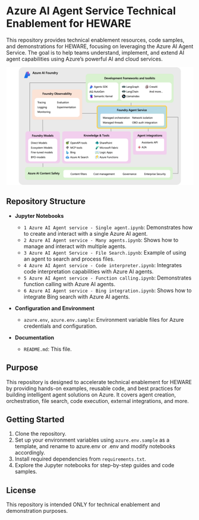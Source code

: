 # Azure AI Agent Service Technical Enablement for HEWARE

This repository provides technical enablement resources, code samples, and demonstrations for HEWARE, focusing on leveraging the Azure AI Agent Service. The goal is to help teams understand, implement, and extend AI agent capabilities using Azure’s powerful AI and cloud services.

![alt text](image.png)

## Repository Structure

- **Jupyter Notebooks**  
  - `1 Azure AI Agent service - Single agent.ipynb`: Demonstrates how to create and interact with a single Azure AI agent.
  - `2 Azure AI Agent service - Many agents.ipynb`: Shows how to manage and interact with multiple agents.
  - `3 Azure AI Agent Service - File Search.ipynb`: Example of using an agent to search and process files.
  - `4 Azure AI Agent service - Code interpreter.ipynb`: Integrates code interpretation capabilities with Azure AI agents.
  - `5 Azure AI Agent service - Function calling.ipynb`: Demonstrates function calling with Azure AI agents.
  - `6 Azure AI Agent service - Bing integration.ipynb`: Shows how to integrate Bing search with Azure AI agents.


- **Configuration and Environment**
  - `azure.env`, `azure.env.sample`: Environment variable files for Azure credentials and configuration.


- **Documentation**
  - `README.md`: This file.

## Purpose

This repository is designed to accelerate technical enablement for HEWARE by providing hands-on examples, reusable code, and best practices for building intelligent agent solutions on Azure. It covers agent creation, orchestration, file search, code execution, external integrations, and more.

## Getting Started

1. Clone the repository.
2. Set up your environment variables using `azure.env.sample` as a template, and rename to azure.env or .env and modify notebooks accordingly.
3. Install required dependencies from `requirements.txt`.
4. Explore the Jupyter notebooks for step-by-step guides and code samples.

## License

This repository is intended ONLY for technical enablement and demonstration purposes.
